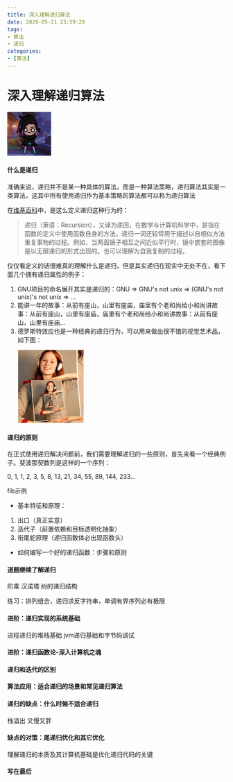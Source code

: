```yaml
---
title: 深入理解递归算法
date: 2020-05-21 23:59:29
tags: 
- 算法
- 递归
categories:
- [算法]
---
```


# 深入理解递归算法
<!-- more -->
<img src="/images/avatar/sombra4.jpg" title="sombra" alt="sombra" style="max-width:20%;margin:auto;" />

#### 什么是递归

准确来说，递归并不是某一种具体的算法，而是一种算法策略，递归算法其实是一类算法，这其中所有使用递归作为基本策略的算法都可以称为递归算法

在[维基百科](https://zh.wikipedia.org/wiki/递归)中，是这么定义递归这种行为的：
>递归（英语：Recursion），又译为递回，在数学与计算机科学中，是指在函数的定义中使用函数自身的方法。递归一词还较常用于描述以自相似方法重复事物的过程。例如，当两面镜子相互之间近似平行时，镜中嵌套的图像是以无限递归的形式出现的。也可以理解为自我复制的过程。

仅仅看定义的话很难真的理解什么是递归，但是其实递归在现实中无处不在，看下面几个拥有递归属性的例子：
1. GNU项目的命名展开其实是递归的：GNU => GNU's not unix => (GNU's not unix)'s not unix => ...
2. 能讲一年的故事：从前有座山，山里有座庙，庙里有个老和尚给小和尚讲故事：从前有座山，山里有座庙，庙里有个老和尚给小和尚讲故事：从前有座山，山里有座庙...
3. 德罗斯特效应也是一种经典的递归行为，可以用来做出很不错的视觉艺术品，如下图：
<img src="/images/algorithm/德罗斯特效应.jpg" title="Droste Effect" alt="droste effect" style="max-width:30%;margin-left:5%;" />

#### 递归的原则

在正式使用递归解决问题前，我们需要理解递归的一些原则，首先来看一个经典例子。斐波那契数列是这样的一个序列：

0, 1, 1, 2, 3, 5, 8, 13, 21, 34, 55, 89, 144, 233...



fib示例

- 基本特征和原理：

1. 出口（真正实意）
2. 迭代子（前置依赖和目标透明化抽象）
3. 衔尾蛇原理（递归函数体必出现函数头）

- 如何编写一个好的递归函数：步骤和原则

#### 道题继续了解递归

阶乘
汉诺塔
树的递归结构

练习：排列组合，递归求反字符串，单调有界序列必有极限

#### 进阶：递归实现的系统基础

进程递归的堆栈基础
jvm递归基础和字节码调试

#### 进阶：递归函数论-深入计算机之魂

#### 递归和迭代的区别

#### 算法应用：适合递归的场景和常见递归算法

#### 递归的缺点：什么时候不适合递归

栈溢出
又慢又胖

#### 缺点的对策：尾递归优化和其它优化

理解递归的本质及其计算机基础是优化递归代码的关键

#### 写在最后



